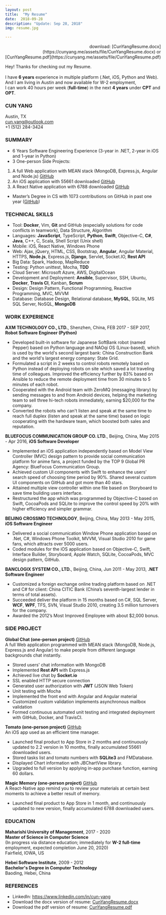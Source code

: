 ```yaml
---
layout: post
title:  "My Resume"
date:  2018-09-28  
description: "Update: Sep 28, 2018"
img: resume.jpg

---
```

<div style="text-align: right" markdown="1">
download: [CunYangResume.docx](https://cunyang.me/assets/file/CunYangResume.docx) or [CunYangResume.pdf](https://cunyang.me/assets/file/CunYangResume.pdf)
</div>




Hey! Thanks for checking out my Resume.<br/><br/>
I have **6 years** experience in multiple platform (.Net, iOS, Python and Web).<br/>
And I am living in Austin and now available for W-2 employment, <br/>
I can work 40 hours per week (**full-time**) in the next **4 years** under **CPT** and **OPT**.<br/>


### CUN YANG
Austin, TX<br/>
[cun.yang@outlook.com](mailto:cun.yang@outlook.com) <br/>
+1 (512) 284-3424

### SUMMARY

* 6 Years Software Engineering Experience (3-year in .NET, 2-year in iOS and 1-year in Python)
* 3 One-person Side Projects:
1. A full Web application with MEAN stack (MongoDB, Express.js, Angular and Node.js) [GitHub](https://github.com/globalchat-online)
2. An iOS application with 55661 downloaded [GitHub](https://github.com/tomatoapp)
3. A React Native application with 6788 downloaded [GitHub](https://github.com/MemoryMagic)
* Master’s Degree in CS with 1073 contributions on GitHub in past one year ([GitHub](https://github.com/backslash112))


### TECHNICAL SKILLS

* Tool: **Docker**, Vim, **Git** and GitHub (especially solutions for code conflicts in teamwork), Data Structure, Algorithm
* Languages: **JavaScript**, TypeScript, **Python**, **Swift**, Objective-C, **C#**, **Java**, C++, C, Scala, Shell Script (Unix shell)
* Mobile: iOS, React Native, Windows Phone
* Web: Ajax, jQuery, HTML, CSS, Bootstrap, **Angular**, Angular Material, HTTPS, **Node.js**, Express.js, **Django**, Servlet, Socket.IO, **Rest API**
* Big Data: Spark, Hadoop, MapReduce
* Testing: Python unittest, Mocha, **TDD**
* Cloud Server: Microsoft Azure, AWS, DigitalOcean
* Development and Deployment: **Ansible**, Supervisor, SSH, Ubuntu, **Docker**, **Travis CI**, Kanban, **Scrum**
* Design: Design Pattern, Functional Programming, Reactive Programming, MVC, MVVM
* Database: Database Design, Relational database, **MySQL**, SQLite, MS SQL Server, NoSQL, **MongoDB**


### WORK EXPERIENCE

**AXM TECHNOLOGY CO., LTD.**, Shenzhen, China, FEB 2017 - SEP 2017, **Robot Software Engineer (Python)**
* Developed built-in software for Japanese SoftBank robot (named Pepper) based on Python language and NAOqi OS (Linux-based), which is used by the world's second largest bank:  China Construction Bank and the world's largest energy company:  State Grid.
* Formulated a script in 2 weeks to control robots remotely based on Python instead of deploying robots on site which saved a lot traveling time of colleagues. Improved the efficiency further by 83% based on Ansible to reduce the remote deployment time from 30 minutes to 5 minutes of each robot.
* Cooperated with the Android team with ZeroMQ (messaging library) by sending messages to and from Android devices, helping the marketing team to sell three hi-tech robots immediately, earning $20,000 for the company.
* Converted the robots who can't listen and speak at the same time to reach full duplex (listen and speak at the same time) based on logic cooperating with the hardware team, which boosted both sales and reputation.

**BLUEFOCUS COMMUNICATION GROUP CO. LTD.**, Beijing, China, May 2015 - Apr 2016, **iOS Software Developer**
* Implemented an iOS application independently based on Model View Controller (MVC) design pattern to provide social communication platform for anime fans, a project funded by the TOP 9 Global PR Agency: BlueFocus Communication Group.
* Achieved custom UI components with Swift to enhance the users’ search speed of choosing time period by 90%. Shared several custom UI components on GitHub and got more than 40 stars.
* Attained multiple view controller within one file based on Storyboard to save time building users interface.
* Restructured the app which was programmed by Objective-C based on Swift, CocoaPods and SQLite to improve the control speed by 20% with higher efficiency and simpler grammar.

**BEIJING CROSSMO TECHNOLOGY**, Beijing, China, May 2013 - May 2015, **iOS Software Engineer**
* Delivered a social communication Window Phone application based on .Net, C#, Windows Phone Toolkit, MVVM, Visual Studio 2010 for game fans, which attracts over 5000 users.
* Coded modules for the iOS application based on Objective-C, Swift, Interface Builder, Storyboard, Apple Watch, SQLite, CocoaPods, MVC design pattern, GitHub.

**BANCLOGIX SYSTEM CO., LTD.**, Beijing, China, Jun 2011 - May 2013, **.NET Software Engineer**
* Customized a foreign exchange online trading platform based on .NET and C# for client:  China CITIC Bank (China’s seventh-largest lender in terms of total assets).
* Succeeded deliver the platform in 15 months based on C#, SQL Server, **WCF**, **WPF**, TFS, SVN, Visual Studio 2010, creating 3.5 million turnovers for the company.
* Awarded the 2012’s Most Improved Employee with about $2,000 bonus.


### SIDE PROJECT

**Global Chat (one-person project)** [GitHub](https://github.com/globalchat-online)<br/>
A full Web application programmed with MEAN stack (MongoDB, Node.js, Express.js and Angular) to make people from different language backgrounds chat instantly.
* Stored users' chat information with MongoDB
* Implemented **Rest API** with Express.js
* Achieved live chat by **Socket.io**
* SSL enabled HTTP secure connection
* Generated user authorization with **JWT** (JSON Web Token)
* Unit testing with Mocha
* Implemented the front end with Angular and Angular material
* Customized custom validation implements asynchronous mailbox validation
* Formed continuous automated unit testing and integrated deployment with GitHub, Docker, and TravisCI.

**Tomato (one-person project)** [GitHub](https://github.com/tomatoapp)<br/>
An iOS app used as an efficient time manager.
* Launched final product to App Store in 2 months and continuously updated to 2.2 version in 10 months, finally accumulated 55661 downloaded users.
* Stored tasks list and tomato numbers with **SQLite3** and FMDatabase.
* Displayed Chart information with JBChartView library.
* Upgraded to full version by applying in-app purchase function, earning 60 dollars.

**Magic Memory (one-person project)** [GitHub](https://github.com/MemoryMagic)<br/>
A React-Native app remind you to review your materials at certain best moments to achieve a better result of memory.
* Launched final product to App Store in 1 month, and continuously updated to new version, finally accumulated 6788 downloaded users.


### EDUCATION

**Maharishi University of Management**, 2017 - 2020<br/>
**Master of Science in Computer Science** <br/>
(In progress via distance education; immediately for **W-2 full-time** employment, expected completion June 20, 2020)<br/>
Fairfield, IOWA, US

**Hebei Software Institute**, 2009 - 2012<br/>
**Bachelor's Degree in Computer Technology**<br/>
Baoding, Hebei, China


### REFERENCES
<ul>
<li class="linkedin">
  LinkedIn: <a href="https://www.linkedin.com/in/cun-yang">https://www.linkedin.com/in/cun-yang</a>
</li>
<li class="linkedin">
  Download the docx version of resume: <a href="https://cunyang.me/assets/file/CunYangResume.docx">CunYangResume.docx</a>
</li>
<li class="linkedin">
  Download the pdf version of resume: <a href="https://cunyang.me/assets/file/CunYangResume.pdf">CunYangResume.pdf</a>
</li>
</ul>
